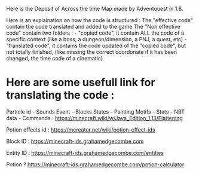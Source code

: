Here is the Deposit of Across the time Map made by Adventquest in 1.8.

Here is an explaination on how the code is structured : 
The "effective code" contain the code translated and added to the game
The "Non effective code" contain two folders :
    - "copied code", it contain ALL the code of a specific context (like a boss, a dungeon/dimension, a PNJ, a quest, etc)
    - "translated code", it contains the code updated of the "copied code", but not totally finished, (like missing the correct coordonate if it has been changed, the time code of a cinematic)


# Here are some usefull link for translating the code :

Particle id - Sounds Event - Blocks States - Painting Motifs - Stats - NBT data - Commands :
https://minecraft.wiki/w/Java_Edition_1.13/Flattening

Potion effects id :
https://mcreator.net/wiki/potion-effect-ids

Block ID : 
https://minecraft-ids.grahamedgecombe.com

Entity ID : 
https://minecraft-ids.grahamedgecombe.com/entities

Potion ?
https://minecraft-ids.grahamedgecombe.com/potion-calculator
